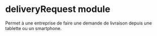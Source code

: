 # deliveryRequest module

Permet à une entreprise de faire une demande de livraison depuis une tablette ou
un smartphone.
